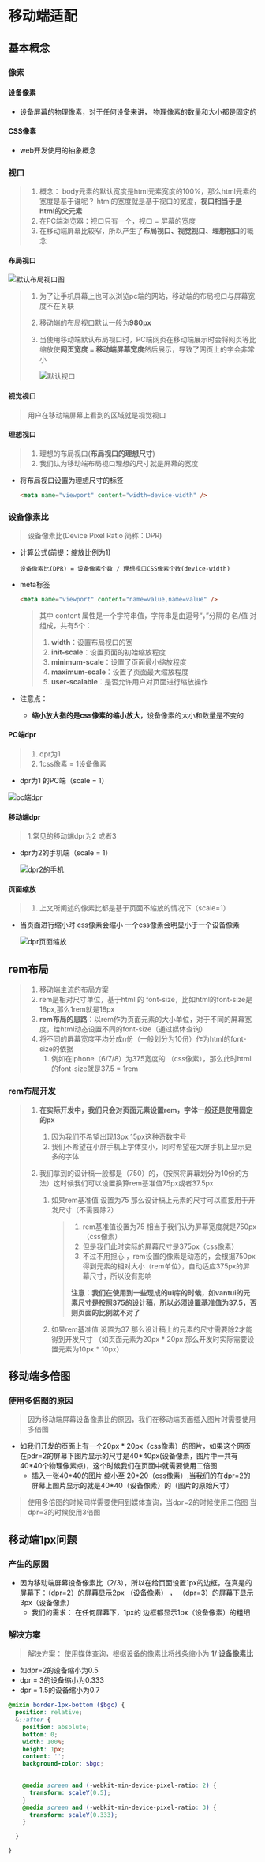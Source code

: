 # 移动端适配

## 基本概念

### 像素

#### 设备像素

* 设备屏幕的物理像素，对于任何设备来讲， 物理像素的数量和大小都是固定的

#### CSS像素

* web开发使用的抽象概念



### 视口

> 1. 概念： body元素的默认宽度是html元素宽度的100%，那么html元素的宽度是基于谁呢？ html的宽度就是基于视口的宽度，**视口相当于是html的父元素**
> 2. 在PC端浏览器：视口只有一个，视口 = 屏幕的宽度
> 3. 在移动端屏幕比较窄，所以产生了**布局视口、视觉视口、理想视口**的概念

#### 布局视口

![默认布局视口图](.\imgs\默认布局视口图.png)

> 1. 为了让手机屏幕上也可以浏览pc端的网站，移动端的布局视口与屏幕宽度不在关联
>
> 2. 移动端的布局视口默认一般为**980px**
>
> 3. 当使用移动端默认布局视口时，PC端网页在移动端展示时会将网页等比缩放使**网页宽度 = 移动端屏幕宽度**然后展示，导致了网页上的字会非常小
>
>    ![默认视口](.\imgs\默认视口.png)



#### 视觉视口

> 用户在移动端屏幕上看到的区域就是视觉视口

#### 理想视口

> 1. 理想的布局视口(**布局视口的理想尺寸**)
> 2. 我们认为移动端布局视口理想的尺寸就是屏幕的宽度

* 将布局视口设置为理想尺寸的标签

  ````html
  <meta name="viewport" content="width=device-width" />
  ````

  



### 设备像素比

> 设备像素比(Device Pixel Ratio 简称：DPR)

* 计算公式(前提：缩放比例为1)

  ````
  设备像素比(DPR) = 设备像素个数 / 理想视口CSS像素个数(device-width)
  ````

* meta标签

  ````html
  <meta name="viewport" content="name=value,name=value" />
  ````

  >其中 content 属性是一个字符串值，字符串是由逗号“，”分隔的 名/值 对组成，共有5个：
  >
  >1. **width**：设置布局视口的宽
  >2. **init-scale**：设置页面的初始缩放程度
  >3. **minimum-scale**：设置了页面最小缩放程度
  >4. **maximum-scale**：设置了页面最大缩放程度
  >5. **user-scalable**：是否允许用户对页面进行缩放操作



* 注意点：
  * **缩小放大指的是css像素的缩小放大**，设备像素的大小和数量是不变的

#### PC端dpr

> 1. dpr为1
> 2. 1css像素 = 1设备像素

* dpr为1 的PC端（scale = 1）

![pc端dpr](.\imgs\pc端dpr.png)

#### 移动端dpr

> 1.常见的移动端dpr为2 或者3

* dpr为2的手机端（scale = 1）

  ![dpr2的手机](.\imgs\dpr2的手机.png)



#### 页面缩放

> 1. 上文所阐述的像素比都是基于页面不缩放的情况下（scale=1）

* 当页面进行缩小时 css像素会缩小  一个css像素会明显小于一个设备像素

  ![dpr页面缩放](.\imgs\dpr页面缩放.png)

  



## rem布局

> 1. 移动端主流的布局方案
> 2. rem是相对尺寸单位，基于html 的 font-size，比如html的font-size是18px,那么1rem就是18px
> 3. **rem布局的思路**：以rem作为页面元素的大小单位，对于不同的屏幕宽度，给html动态设置不同的font-size（通过媒体查询）
> 4. 将不同的屏幕宽度平均分成n份（一般划分为10份）作为html的font-size的依据
>    1. 例如在iphone（6/7/8）为375宽度的 （css像素），那么此时html的font-size就是37.5 = 1rem

### rem布局开发

> 1. **在实际开发中，我们只会对页面元素设置rem，字体一般还是使用固定的px**
>
>    1. 因为我们不希望出现13px  15px这种奇数字号
>    2. 我们不希望在小屏手机上字体变小，同时希望在大屏手机上显示更多的字体
>
> 2. 我们拿到的设计稿一般都是（750）的，（按照将屏幕划分为10份的方法）这时候我们可以设置换算rem基准值75px或者37.5px
>
>    1. 如果rem基准值 设置为75  那么设计稿上元素的尺寸可以直接用于开发尺寸（不需要除2）
>
>       > 1. rem基准值设置为75 相当于我们认为屏幕宽度就是750px（css像素）
>       > 2. 但是我们此时实际的屏幕尺寸是375px（css像素）
>       > 3. 不过不用担心 ，rem设置的像素是动态的，会根据750px得到元素的相对大小（rem单位），自动适应375px的屏幕尺寸，所以没有影响
>       >
>       > **注意：我们在使用到一些现成的ui库的时候，如vantui的元素尺寸是按照375的设计稿，所以必须设置基准值为37.5，否则页面的比例就不对了**
>
>    2. 如果rem基准值 设置为37 那么设计稿上的元素的尺寸需要除2才能得到开发尺寸 （如页面元素为20px * 20px 那么开发时实际需要设置元素为10px * 10px）



## 移动端多倍图

### 使用多倍图的原因

>  因为移动端屏幕设备像素比的原因，我们在移动端页面插入图片时需要使用多倍图

* 如我们开发的页面上有一个20px * 20px（css像素）的图片，如果这个网页在pdr=2的屏幕下图片显示的尺寸是40*40px(设备像素，图片中一共有40\*40个物理像素点)，这个时候我们在页面中就需要使用二倍图
  * 插入一张40\*40的图片 缩小至 20\*20（css像素）,当我们的在dpr=2的屏幕上图片显示的就是40\*40（设备像素）的（图片的原始尺寸）



> 使用多倍图的时候同样需要使用到媒体查询，当dpr=2的时候使用二倍图   当dpr=3的时候使用3倍图



## 移动端1px问题

### 产生的原因

* 因为移动端屏幕设备像素比（2/3），所以在给页面设置1px的边框，在真是的屏幕下：（dpr=2）的屏幕显示2px （设备像素）  ， （dpr=3）的屏幕下显示3px（设备像素）
  * 我们的需求： 在任何屏幕下，1px的 边框都显示1px（设备像素）的粗细

### 解决方案

> 解决方案： 使用媒体查询，根据设备的像素比将线条缩小为 **1/ 设备像素比**

* 如dpr=2的设备缩小为0.5
* dpr = 3的设备缩小为0.333
* dpr = 1.5的设备缩小为0.7

```scss
@mixin border-1px-bottom ($bgc) {
  position: relative;
  &::after {
    position: absolute;
    bottom: 0;
    width: 100%;
    height: 1px;
    content: '';
    background-color: $bgc;
  

    @media screen and (-webkit-min-device-pixel-ratio: 2) {
      transform: scaleY(0.5);
    }
    @media screen and (-webkit-min-device-pixel-ratio: 3) {
      transform: scaleY(0.333);
    }

  }

}
```



